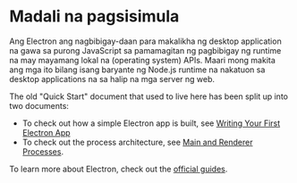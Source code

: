 # Madali na pagsisimula

Ang Electron ang nagbibigay-daan para makalikha ng desktop application na gawa sa purong JavaScript sa pamamagitan ng pagbibigay ng runtime na may mayamang lokal na (operating system) APIs. Maari mong makita ang mga ito bilang isang baryante ng Node.js runtime na nakatuon sa desktop applications na sa halip na mga server ng web.

The old "Quick Start" document that used to live here has been split up into two documents:

* To check out how a simple Electron app is built, see [Writing Your First Electron App][first-app]
* To check out the process architecture, see [Main and Renderer Processes][processes].

To learn more about Electron, check out the [official guides][readme].

[first-app]: ./first-app.md
[processes]: ./application-architecture.md#main-and-renderer-processes
[readme]: ../

